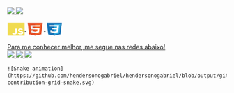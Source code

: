<div>
  <a href="https://github.com/hendersonogabriel">  
    <img height="180em" src="https://github-readme-stats.vercel.app/api?username=hendersonogabriel&show_icons=true&theme=tokyonight&include_all_commits=true&count_private=true"/>  
    <img height="180em" src="https://github-readme-stats.vercel.app/api/top-langs/?username=hendersonogabriel&layout=compact&langs_count=6&theme=tokyonight"/>
</div>
  <div style="display: inline_block"><br>  
    <img align="center" alt="Js" height="30" width="40" src="https://raw.githubusercontent.com/devicons/devicon/master/icons/javascript/javascript-plain.svg">  
    <img align="center" alt="HTML" height="30" width="40" src="https://raw.githubusercontent.com/devicons/devicon/master/icons/html5/html5-original.svg">  
    <img align="center" alt="CSS" height="30" width="40" src="https://raw.githubusercontent.com/devicons/devicon/master/icons/css3/css3-original.svg">
  </div>  
  <br>   
  Para me conhecer melhor, me segue nas redes abaixo! 
  <div>  
    <a href="https://instagram.com/hendersonogabriel" target="_blank">
      <img src="https://img.shields.io/badge/-Instagram-%23E4405F?style=for-the-badge&logo=instagram&logoColor=white" target="_blank">
    </a>   
    <a href = "mailto:gabrielhenderson7778@gmail.com">
      <img src="https://img.shields.io/badge/-Gmail-%23333?style=for-the-badge&logo=gmail&logoColor=white" target="_blank">
    </a>  
    <a href="https://www.linkedin.com/in/gabriel-henderson-433201200" target="_blank">
      <img src="https://img.shields.io/badge/-LinkedIn-%230077B5?style=for-the-badge&logo=linkedin&logoColor=white" target="_blank">
    </a>
    
    ![Snake animation](https://github.com/hendersonogabriel/hendersonogabriel/blob/output/github-contribution-grid-snake.svg)
    
  </div>
